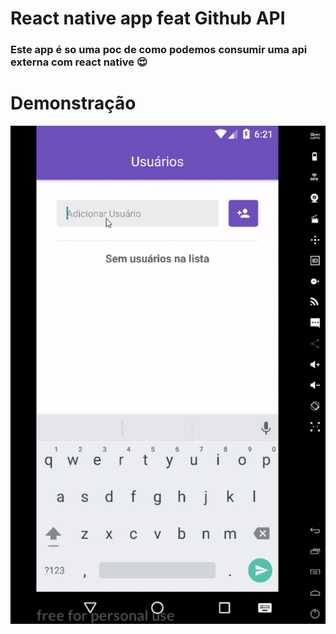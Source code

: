 # React native app feat Github API

### Este app é so uma poc de como podemos consumir uma api externa com react native :heart_eyes:


# Demonstração

![](demo.gif)



